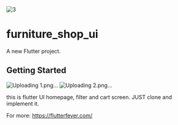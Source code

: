 ![3](https://github.com/coderbaba0/furniture_shop_ui/assets/128967105/11a07502-db4b-43aa-953d-ef0cb0a2d250)
# furniture_shop_ui

A new Flutter project.

## Getting Started
![Uploading 1.png…]()
![Uploading 2.png…]()

this is flutter UI homepage, filter and cart screen.
JUST clone and implement it.

For more: https://flutterfever.com/
